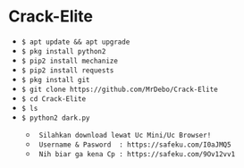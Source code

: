 # Crack-Elite

<ul>
<li><code>$ apt update && apt upgrade</code></li>
<li><code>$ pkg install python2</code></li>
<li><code>$ pip2 install mechanize</code></li>
<li><code>$ pip2 install requests</code></li>
<li><code>$ pkg install git</code></li>
<li><code>$ git clone https://github.com/MrDebo/Crack-Elite</code></li>
<li><code>$ cd Crack-Elite</code></li>
<li><code>$ ls</code></li>
<li><code>$ python2 dark.py</code></li>
<ul>
<li><code> Silahkan download lewat Uc Mini/Uc Browser! </code></li>
<li><code> Username & Pasword  : https://safeku.com/I0aJMQ5 </code></li>
<li><code> Nih biar ga kena Cp : https://safeku.com/9Ov12vv1</code></li>
</ul>
<br/>
